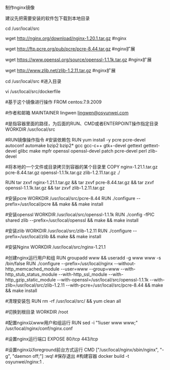 制作nginx镜像

建议先把需要安装的软件包下载到本地目录

cd /usr/local/src

wget http://nginx.org/download/nginx-1.20.1.tar.gz   #nginx

wget http://ftp.pcre.org/pub/pcre/pcre-8.44.tar.gz   #nginx扩展

wget https://www.openssl.org/source/openssl-1.1.1k.tar.gz  #nginx扩展

wget http://www.zlib.net/zlib-1.2.11.tar.gz  #nginx扩展

cd /usr/local/src  #进入目录

vi   /usr/local/src/dockerfile

#基于这个镜像进行操作
FROM centos:7.9.2009

#作者和邮箱
MAINTAINER lingwen lingwen@osyunwei.com

#是指容器里面的路径，为后面的RUN、CMD或者ENTERPOINT操作指定目录
WORKDIR  /usr/local/src

#RUN镜像操作指令
#安装依赖包
RUN yum install -y pcre pcre-devel autoconf automake  bzip2 bzip2*  gcc gcc-c++ gtk+-devel  gettext gettext-devel glibc  make mpfr  openssl openssl-devel patch pcre-devel perl   zlib-devel

#将本地的一个文件或目录拷贝到容器的某个目录里
COPY nginx-1.21.1.tar.gz  pcre-8.44.tar.gz  openssl-1.1.1k.tar.gz  zlib-1.2.11.tar.gz   ./

RUN tar zxvf nginx-1.21.1.tar.gz  && tar zxvf  pcre-8.44.tar.gz  && tar zxvf openssl-1.1.1k.tar.gz  && tar zxvf zlib-1.2.11.tar.gz

#安装pcre 
WORKDIR  /usr/local/src/pcre-8.44
RUN  ./configure --prefix=/usr/local/pcre && make  && make install

#安装openssl
WORKDIR /usr/local/src/openssl-1.1.1k
RUN  ./config -fPIC shared zlib --prefix=/usr/local/openssl && make && make install

#安装zlib
WORKDIR /usr/local/src/zlib-1.2.11
RUN ./configure --prefix=/usr/local/zlib && make && make install

#安装Nginx
WORKDIR /usr/local/src/nginx-1.21.1

#创建nginx运行用户和组
RUN groupadd www &&  useradd -g www www -s /bin/false
RUN ./configure --prefix=/usr/local/nginx --without-http_memcached_module --user=www --group=www --with-http_stub_status_module --with-http_ssl_module --with-http_gzip_static_module --with-openssl=/usr/local/src/openssl-1.1.1k --with-zlib=/usr/local/src/zlib-1.2.11 --with-pcre=/usr/local/src/pcre-8.44  && make && make install

#清理安装包
RUN rm -rf /usr/local/src/ && yum clean all

#切换到根目录
WORKDIR /root

#配置nginx以www用户和组运行
RUN  sed -i "1iuser www www;" /usr/local/nginx/conf/nginx.conf

#设置nginx运行端口
EXPOSE 80/tcp   443/tcp

#设置nginx以foreground前台方式运行
CMD ["/usr/local/nginx/sbin/nginx", "-g", "daemon off;"]
:wq!  #保存退出
#构建容器
docker  build  -t  osyunwei/nginx:1 .
